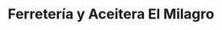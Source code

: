 ---
title: "Ferretería y Aceitera El Milagro"
url: /san-lucas-toliman/ferreteria-y-aceitera-el-milagro/
shop: hardware
---